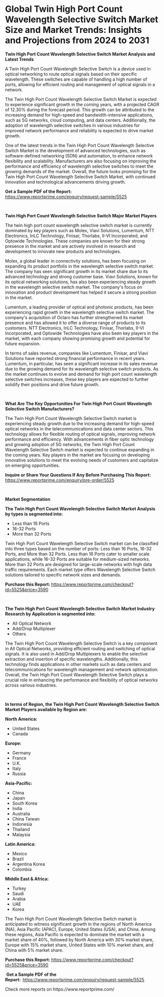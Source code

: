 <p><h1>Global Twin High Port Count Wavelength Selective Switch Market Size and Market Trends: Insights and Projections from 2024 to 2031</h1></p><p><strong>Twin High Port Count Wavelength Selective Switch Market Analysis and Latest Trends</strong></p>
<p><p>A Twin High Port Count Wavelength Selective Switch is a device used in optical networking to route optical signals based on their specific wavelength. These switches are capable of handling a high number of ports, allowing for efficient routing and management of optical signals in a network.</p><p>The Twin High Port Count Wavelength Selective Switch Market is expected to experience significant growth in the coming years, with a projected CAGR of 12.30% during the forecast period. This growth can be attributed to the increasing demand for high-speed and bandwidth-intensive applications, such as 5G networks, cloud computing, and data centers. Additionally, the adoption of wavelength selective switches in various industries for improved network performance and reliability is expected to drive market growth.</p><p>One of the latest trends in the Twin High Port Count Wavelength Selective Switch Market is the development of advanced technologies, such as software-defined networking (SDN) and automation, to enhance network flexibility and scalability. Manufacturers are also focusing on improving the performance and efficiency of wavelength selective switches to meet the growing demands of the market. Overall, the future looks promising for the Twin High Port Count Wavelength Selective Switch Market, with continued innovation and technological advancements driving growth.</p></p>
<p><strong>Get a Sample PDF of the Report:&nbsp;</strong> <a href="https://www.reportprime.com/enquiry/request-sample/5525">https://www.reportprime.com/enquiry/request-sample/5525</a></p>
<p>&nbsp;</p>
<p><strong>Twin High Port Count Wavelength Selective Switch Major Market Players</strong></p>
<p><p>The twin high port count wavelength selective switch market is currently dominated by key players such as Molex, Viavi Solutions, Lumentum, NTT Electronics, InLC Technology, Finisar, Thorlabs, II-VI Incorporated, and Optowide Technologies. These companies are known for their strong presence in the market and are actively involved in research and development to innovate new products and technologies.</p><p>Molex, a global leader in connectivity solutions, has been focusing on expanding its product portfolio in the wavelength selective switch market. The company has seen significant growth in its market share due to its advanced technology and strong customer base. Viavi Solutions, known for its optical networking solutions, has also been experiencing steady growth in the wavelength selective switch market. The company's focus on innovation and product development has helped it secure a strong position in the market.</p><p>Lumentum, a leading provider of optical and photonic products, has been experiencing rapid growth in the wavelength selective switch market. The company's acquisition of Oclaro has further strengthened its market presence and has allowed it to offer a diverse range of products to its customers. NTT Electronics, InLC Technology, Finisar, Thorlabs, II-VI Incorporated, and Optowide Technologies have also been key players in the market, with each company showing promising growth and potential for future expansion.</p><p>In terms of sales revenue, companies like Lumentum, Finisar, and Viavi Solutions have reported strong financial performance in recent years. Lumentum, in particular, has seen a significant increase in its sales revenue due to the growing demand for its wavelength selective switch products. As the market continues to evolve and demand for high port count wavelength selective switches increases, these key players are expected to further solidify their positions and drive future growth.</p></p>
<p>&nbsp;</p>
<p><strong>What Are The Key Opportunities For Twin High Port Count Wavelength Selective Switch Manufacturers?</strong></p>
<p><p>The Twin High Port Count Wavelength Selective Switch market is experiencing steady growth due to the increasing demand for high-speed optical networks in the telecommunications and data center sectors. This technology allows for flexible routing of optical signals, improving network performance and efficiency. With advancements in fiber optic technology and growing adoption of 5G networks, the Twin High Port Count Wavelength Selective Switch market is expected to continue expanding in the coming years. Key players in the market are focusing on developing innovative solutions to meet the evolving needs of customers and capitalize on emerging opportunities.</p></p>
<p><strong>Inquire or Share Your Questions If Any Before Purchasing This Report:</strong> <a href="https://www.reportprime.com/enquiry/pre-order/5525">https://www.reportprime.com/enquiry/pre-order/5525</a></p>
<p>&nbsp;</p>
<p><strong>Market Segmentation</strong></p>
<p><strong>The Twin High Port Count Wavelength Selective Switch Market Analysis by types is segmented into:</strong></p>
<p><ul><li>Less than 16 Ports</li><li>16-32 Ports</li><li>More than 32 Ports</li></ul></p>
<p><p>Twin High Port Count Wavelength Selective Switch market can be classified into three types based on the number of ports: Less than 16 Ports, 16-32 Ports, and More than 32 Ports. Less than 16 Ports cater to smaller scale applications, while 16-32 Ports are suitable for medium-sized networks. More than 32 Ports are designed for large-scale networks with high data traffic requirements. Each market type offers Wavelength Selective Switch solutions tailored to specific network sizes and demands.</p></p>
<p><strong>Purchase this Report:&nbsp;</strong><a href="https://www.reportprime.com/checkout?id=5525&price=3590">https://www.reportprime.com/checkout?id=5525&price=3590</a></p>
<p>&nbsp;</p>
<p><strong>The Twin High Port Count Wavelength Selective Switch Market Industry Research by Application is segmented into:</strong></p>
<p><ul><li>All Optical Network</li><li>Add/Drop Multiplexer</li><li>Others</li></ul></p>
<p><p>The Twin High Port Count Wavelength Selective Switch is a key component in All Optical Networks, providing efficient routing and switching of optical signals. It is also used in Add/Drop Multiplexers to enable the selective extraction and insertion of specific wavelengths. Additionally, this technology finds applications in other markets such as data centers and telecommunications for wavelength management and network optimization. Overall, the Twin High Port Count Wavelength Selective Switch plays a crucial role in enhancing the performance and flexibility of optical networks across various industries.</p></p>
<p>&nbsp;</p>
<p><strong>In terms of Region, the Twin High Port Count Wavelength Selective Switch Market Players available by Region are:</strong></p>
<p>
    <p> <strong> North America: </strong>
        <ul>
            <li>United States</li>
            <li>Canada</li>
        </ul>
        </p> 
    <p> <strong> Europe: </strong>
        <ul>
            <li>Germany</li>
            <li>France</li>
            <li>U.K.</li>
            <li>Italy</li>
            <li>Russia</li>
        </ul>
        </p> 
    <p> <strong> Asia-Pacific: </strong>
        <ul>
            <li>China</li>
            <li>Japan</li>
            <li>South Korea</li>
            <li>India</li>
            <li>Australia</li>
            <li>China Taiwan</li>
            <li>Indonesia</li>
            <li>Thailand</li>
            <li>Malaysia</li>
        </ul>
        </p> 
    <p> <strong> Latin America: </strong>
        <ul>
            <li>Mexico</li>
            <li>Brazil</li>
            <li>Argentina Korea</li>
            <li>Colombia</li>
        </ul>
        </p> 
    <p> <strong> Middle East & Africa: </strong>
        <ul>
            <li>Turkey</li>
            <li>Saudi</li>
            <li>Arabia</li>
            <li>UAE</li>
            <li>Korea</li>
        </ul>
    </p>
    </p>
<p><p>The Twin High Port Count Wavelength Selective Switch market is anticipated to witness significant growth in the regions of North America (NA), Asia Pacific (APAC), Europe, United States (USA), and China. Among these regions, Asia Pacific is expected to dominate the market with a market share of 40%, followed by North America with 30% market share, Europe with 15% market share, United States with 10% market share, and China with 5% market share.</p></p>
<p><strong>Purchase this Report: </strong><a href="https://www.reportprime.com/checkout?id=5525&price=3590">https://www.reportprime.com/checkout?id=5525&price=3590</a></p>
<p>&nbsp;<strong>Get a Sample PDF of the Report:&nbsp;&nbsp;</strong><a href="https://www.reportprime.com/enquiry/request-sample/5525">https://www.reportprime.com/enquiry/request-sample/5525</a></p>
<p><strong></strong></p>
<p>Check more reports on https://www.reportprime.com/</p>